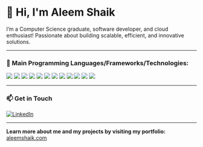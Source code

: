 # 👋 Hi, I'm Aleem Shaik

I’m a Computer Science graduate, software developer, and cloud enthusiast! Passionate about building scalable, efficient, and innovative solutions.

---

### 🚀 Main Programming Languages/Frameworks/Technologies:
<img src="https://img.shields.io/badge/-Java-F89820?style=flat&logo=java&logoColor=white"> 
<img src="https://img.shields.io/badge/C%23-239120?style=flat&logo=c-sharp&logoColor=white"> 
<img src="https://img.shields.io/badge/-Python-black?style=flat&logo=python&logoColor=white"> 
<img src="https://img.shields.io/badge/-JavaScript-eed718?style=flat&logo=javascript&logoColor=ffffff"> 
<img src="https://img.shields.io/badge/Lua-%232C2D72.svg?style=flat&logo=lua&logoColor=white">
<img src="https://img.shields.io/badge/Node.js-339933?style=flat&logo=node.js&logoColor=white">
<img src="https://img.shields.io/badge/React-20232A?style=flat&logo=react&logoColor=61DAFB"> 
<img src="https://img.shields.io/badge/Docker-2496ED?style=flat&logo=docker&logoColor=white">
<img src="https://img.shields.io/badge/MongoDB-47A248?style=flat&logo=mongodb&logoColor=white">
<img src="https://img.shields.io/badge/-HTML5-E34F26?style=flat&logo=html5&logoColor=white">
<img src="https://img.shields.io/badge/Next-black?style=flat&logo=next.js&logoColor=white"> 
<img src="https://img.shields.io/badge/TypeScript-3178C6?logo=TypeScript&logoColor=FFF">

---

### 📫 Get in Touch
[![LinkedIn](https://img.shields.io/badge/-LinkedIn-0072b1?style=flat&logo=linkedin)](https://www.linkedin.com/in/aleemshaik) 

---

**Learn more about me and my projects by visiting my portfolio:**
[aleemshaik.com](https://aleemshaik.com)

